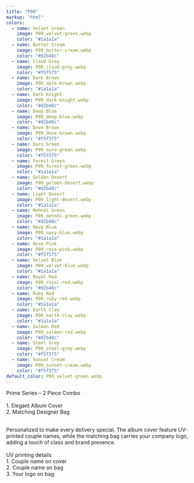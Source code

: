 ```yaml
---
title: "P09"
markup: "html"
colors:
  - name: Velvet Green
    image: P09_velvet-green.webp
    color: "#1a1a1a"
  - name: Butter Cream
    image: P09_butter-cream.webp
    color: "#d2b48c"
  - name: Cloud Grey
    image: P09_cloud-grey.webp
    color: "#f5f5f5"
  - name: Dark Brown
    image: P09_dark-brown.webp
    color: "#1a1a1a"
  - name: Dark Knight
    image: P09_dark-knight.webp
    color: "#d2b48c"
  - name: Deep Blue
    image: P09_deep-blue.webp
    color: "#d2b48c"
  - name: Dove Brown
    image: P09_dove-brown.webp
    color: "#f5f5f5"
  - name: Euro Green
    image: P09_euro-green.webp
    color: "#f5f5f5"
  - name: Forest Green
    image: P09_forest-green.webp
    color: "#1a1a1a"
  - name: Golden Desert
    image: P09_golden-desert.webp
    color: "#d2b48c"
  - name: Light Desert
    image: P09_light-desert.webp
    color: "#1a1a1a"
  - name: Mehndi Green
    image: P09_mehndi-green.webp
    color: "#d2b48c"
  - name: Navy Blue
    image: P09_navy-blue.webp
    color: "#1a1a1a"
  - name: Rose Pink
    image: P09_rose-pink.webp
    color: "#f5f5f5"
  - name: Velvet Blue
    image: P09_velvet-blue.webp
    color: "#1a1a1a"
  - name: Royal Red
    image: P09_royal-red.webp
    color: "#d2b48c"
  - name: Ruby Red
    image: P09_ruby-red.webp
    color: "#1a1a1a"
  - name: Earth Clay
    image: P09_earth-clay.webp
    color: "#1a1a1a"
  - name: Salmon Red
    image: P09_salmon-red.webp
    color: "#d2b48c"
  - name: Steel Grey
    image: P09_steel-grey.webp
    color: "#f5f5f5"
  - name: Sunset Cream
    image: P09_sunset-cream.webp
    color: "#f5f5f5"
default_color: P09_velvet-green.webp
---
```


Prime Series – 2 Piece Combo<br><br> <span class='text-b font-medium text-lime-300 mb-1'> 1. Elegant Album Cover<br> 2. Matching Designer Bag<br><br> </span> <div class='max-w-xl mx-auto'> Personalized to make every delivery special. The album cover feature UV-printed couple names, while the matching bag carries your company logo, adding a touch of class and brand presence. </div> <div class='max-w-xl mx-auto text-b font-medium text-lime-300 mb-1'> <br>UV printing details<br> </div> <span class='text-r mb-1'> 1. Couple name on cover<br> 2. Couple name on bag<br> 3. Your logo on bag<br> </span>
